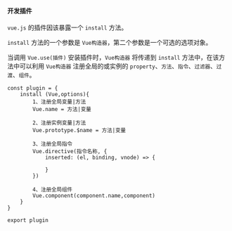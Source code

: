 #### 开发插件

`vue.js` 的插件因该暴露一个 `install` 方法。

`install` 方法的一个参数是 `Vue构造器`，第二个参数是一个可选的选项对象。

当调用 `Vue.use(插件)` 安装插件时，`Vue构造器` 将传递到 `install` 方法中，在该方法中可以利用 `Vue构造器` 注册全局的或实例的 `property`、`方法`、`指令`、`过滤器`、`过渡`、`组件`。

```
const plugin = {
    install (Vue,options){
        1、注册全局变量|方法
        Vue.name = 方法|变量

        2、注册实例变量|方法
        Vue.prototype.$name = 方法|变量

        3、注册全局指令
        Vue.directive(指令名称, {
            inserted: (el, binding, vnode) => {

            }
        })

        4、注册全局组件
        Vue.component(component.name,component)
    }
}

export plugin

```

